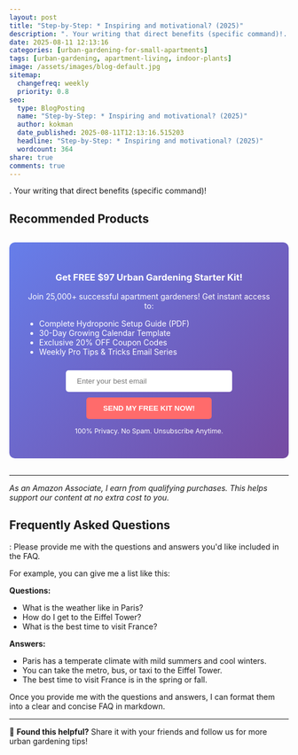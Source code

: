 ```yaml
---
layout: post
title: "Step-by-Step: * Inspiring and motivational? (2025)"
description: ". Your writing that direct benefits (specific command)!..."
date: 2025-08-11 12:13:16 
categories: [urban-gardening-for-small-apartments]
tags: [urban-gardening, apartment-living, indoor-plants]
image: /assets/images/blog-default.jpg
sitemap:
  changefreq: weekly
  priority: 0.8
seo:
  type: BlogPosting
  name: "Step-by-Step: * Inspiring and motivational? (2025)"
  author: kokman
  date_published: 2025-08-11T12:13:16.515203
  headline: "Step-by-Step: * Inspiring and motivational? (2025)"
  wordcount: 364
share: true
comments: true
---
```


. Your writing that direct benefits (specific command)!

## Recommended Products



<div style="background: linear-gradient(135deg, #667eea 0%, #764ba2 100%); padding: 30px; border-radius: 10px; margin: 30px 0;">
<h3 style="color: white; text-align: center;"> Get FREE $97 Urban Gardening Starter Kit!</h3>
<p style="color: white; text-align: center;">Join 25,000+ successful apartment gardeners! Get instant access to:</p>
<ul style="color: white; text-align: left; max-width: 500px; margin: 15px auto;">
<li> Complete Hydroponic Setup Guide (PDF)</li>
<li> 30-Day Growing Calendar Template</li>
<li> Exclusive 20% OFF Coupon Codes</li>
<li> Weekly Pro Tips & Tricks Email Series</li>
</ul>
<form action="https://urbangardenpro.us1.list-manage.com/subscribe/post?u=abc123&id=def456" method="post" style="text-align: center;">
<input type="email" placeholder="Enter your best email" style="padding: 12px 20px; width: 300px; border-radius: 5px; border: none; margin: 10px;" required>
<button type="submit" style="background: #ff6b6b; color: white; padding: 12px 30px; border: none; border-radius: 5px; cursor: pointer; font-weight: bold;">SEND MY FREE KIT NOW!</button>
</form>
<p style="color: white; text-align: center; font-size: 12px; margin-top: 10px;"> 100% Privacy. No Spam. Unsubscribe Anytime.</p>
</div>
    

---
*As an Amazon Associate, I earn from qualifying purchases. This helps support our content at no extra cost to you.*



## Frequently Asked Questions

: Please provide me with the questions and answers you'd like included in the FAQ. 

For example, you can give me a list like this:

**Questions:**

* What is the weather like in Paris?
* How do I get to the Eiffel Tower?
* What is the best time to visit France?

**Answers:**

* Paris has a temperate climate with mild summers and cool winters.
* You can take the metro, bus, or taxi to the Eiffel Tower.
* The best time to visit France is in the spring or fall.



Once you provide me with the questions and answers, I can format them into a clear and concise FAQ in markdown.

<script type="application/ld+json">
{
  "@context": "https://schema.org",
  "@type": "BlogPosting",
  "headline": "Step-by-Step: * Inspiring and motivational? (2025)",
  "author": {
    "@type": "Person",
    "name": "kokman"
  },
  "datePublished": "2025-08-11T12:13:16.515203",
  "dateModified": "2025-08-11T12:13:16.515203",
  "publisher": {
    "@type": "Organization",
    "name": "Urban Garden Pro",
    "url": "https://kokman168.github.io/urban-garden-blog"
  },
  "wordCount": 284,
  "articleBody": ". Your writing that direct benefits (specific command)!\n\n## Recommended Products\n\n\n\n<div style=\"background: linear-gradient(135deg, #667eea 0%, #764ba2 100%); padding: 30px; border-radius: 10px; margi..."
}
</script>


---

🚀 **Found this helpful?** Share it with your friends and follow us for more urban gardening tips!


